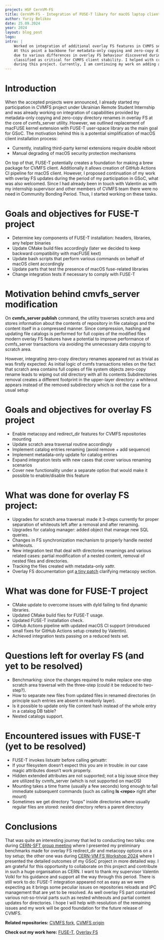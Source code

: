 ```yaml
---
project: HSF CernVM-FS
title: CernVM-FS - Integration of FUSE-T libary for macOS laptop clients. Levaraging modern overlay FS features in cvmfs_server
author: Yuriy Belikov
date: 25.09.2024
year: 2024
layout: blog_post
logo:
intro: |
    Worked on integration of additional overlay FS features in CVMFS server part and replacement of macFUSE kernel extension with FUSE-T user-space library for macOS laptop clients.
    At this point a backbone for metadata-only copying and zero-copy directory renames is implemented for Linux server part and still goes through a refinement and adjustment 
    due to various differences in overlay FS behaviour discovered during the course of the project. FUSE-T support for macOS clients is primarily done apart several issues that we
    classified as critical for CVMFS client stability. I helped with creation of GitHub Actions CI pipeline for macOS clients, prepared a table of FUSE-T issues that were encountered  
    during this project. Currently, I am continuing my work on adding an ability for users to switch back to macFUSE kext.
---
```


# Introduction
When the accepted projects were announced, I already started my participation in CVMFS project under Ukrainian Remote Student Internship and was already working 
on integration of capabilities provided by metadata-only copying and zero-copy directory renames in overlay FS at the core of cvmfs_server utility.
However, we outlined replacement of macFUSE kernel extension with FUSE-T user-space library as the main goal for GSoC. The motivation behind this is a potential
simplification of macOS client installation process:
- Currently, installing third-party kernel extensions require double reboot
- Manual degrading of macOS security protection mechanisms

On top of that, FUSE-T potentially creates a foundation for making a brew package for CVMFS client. Additionally it allows creation of GitHub Actions CI pipeline for macOS client. 
However, I proposed continuation of my work with overlay FS updates during the period of my participation in GSoC, what was also welcomed.
Since I had already been in touch with Valentin as with my internship supervisor and other members of CVMFS team there were no need in Community Bonding Period.
Thus, I started working on these tasks.

# Goals and objectives for FUSE-T project
- Determine key components of FUSE-T installation: headers, libraries, any helper binaries
- Update CMake build files accordingly (later we decided to keep backward compatibility with macFUSE kext)
- Update bash scripts that perform various commands on behalf of macOS client accordingly
- Update parts that test the presence of macOS fuse-related libraries
- Change integration tests if necessary to comply with FUSE-T

# Motivation behind cmvfs_server modification 
On **cvmfs_server publish**  command, the utility traverses scratch area and stores information about the contents of repository in file catalogs and the content itself in a compressed manner.
Since compression, hashing and updating file catalogs is performed for full copies of the modified files modern overlay FS features have a potential to improve performance of cvmfs_server transactions via avoiding the unnecessary data copying to scratch area.

However, integrating zero-copy directory renames appeared not as trivial as was firstly expected:
As initial logic of cvmfs transactions relies on the fact that scratch area contains full copies of file system objects zero-copy rename leads to wiping out old directory with all its contents
Subdirectories removal creates a different footprint in the upper-layer directory: a whiteout appears instead of the removed subdirectory which is not the case for a usual setup

# Goals and objectives for overlay FS project
- Enable metacopy and redirect_dir features for CVMFS repositories mounting
- Update scratch area traversal routine accordingly
- Implement catalog entries renaming (avoid remove + add sequence)
- Implement metadata-only update for catalog entries
- Expand integration tests with new cases that cover various renaming scenarios
- Cover new functionality under a separate option that would make it possible to enable/disable this feature

# What was done for overlay FS project:
- Upgrades for scratch area traversal: made it 3-steps currently for proper separation of whiteouts left after a removal and after renaming.
- Upgrades for catalog manager: added object that manage new SQL queries.
- Changes in FS synchronization mechanism to properly handle nested whiteouts.
- New integration test that deal with directories renamings and various related cases: partial modification of a nested content, removal of nested files and directories.
- Tracking the files created with metadata-only xattr.
- Overlay FS documentation got [a tiny patch](https://git.kernel.org/pub/scm/linux/kernel/git/next/linux-next.git/commit/Documentation/filesystems/overlayfs.rst?id=930b7c32ea2b514fb2c37aa3d4b946d954ee7fa2) clarifying metacopy section.

# What was done for FUSE-T project
- CMake update to overcome issues with dyld failing to find dynamic libraries.
- Updated CMake build files for FUSE-T usage.
- Updated FUSE-T installation check.
- GitHub Actions pipeline with updated macOS CI support (introduced small fixes for GitHub Actions setup created by Valentin). 
- Achieved integration tests passing on a reduced tests set.

# Questions left for overlay FS (and yet to be resolved)
- Benchmarking: since the changes required to make replace one-step scratch area traversal with the three-step (could it be reduced to two-step?).
- How to separate new files from updated files in renamed directories (in principle such entries are absent in readonly layer).
- Is it possible to update only file content hash instead of the whole entry in a catalog DB table?
- Nested catalogs support.

# Encountered issues with FUSE-T (yet to be resolved)
- FUSE-T invokes listxattr before calling getxattr:
- If your filesystem doesn’t expect this you are in trouble: in our case magic attributes doesn’t work properly.
- Hidden extended attributes are not supported; not a big issue since they are utilized by cvmfs_server (which is not supported on macOS)
- Mounting takes a time frame (usually a few seconds) long enough to fail immediate subsequent commands (such as calling **ls \<repo\>** right after mount)
- Sometimes we get directory “loops” inside directories where usually regular files are stored: nested directory refers a parent directory

# Conclusions
That was quite an interesting journey that led to conducting two talks: one during [CERN-SFT group meeting](https://indico.cern.ch/event/1402909/) where I presented my preliminary benchmarks
made for overlay FS redirect_dir and metacopy options on a toy setup; the other one was during [CERN-VM FS Workshop 2024](https://indico.cern.ch/event/1347727/timetable/) where I presented the detailed 
outcomes of my GSoC project in more detailed way.
I am grateful for this opportunity to collaborate on this project and contribute in such a huge organisation as CERN. I want to thank my supervisor
Valentin Volkl for his guidance and support all the way through this period. 
There is still work to do: FUSE-T integration appeared not as easy as we were expecting as it brings some peculiar issues
on repositories reloads and IPC management that are yet to be resolved.
As well overlay FS part contained various not-so-trivial parts such as nested whiteouts and partial content updates for directories.
I hope I will help with resolution of the remaining issues and my work will be good foundation for the future release of CVMFS.

**Related repositories:** [CVMFS fork](https://github.com/YBelikov/cvmfs), [CVMFS origin](https://github.com/cvmfs/cvmfs)

**Check out my work here:** [FUSE-T](https://github.com/cvmfs/cvmfs/pull/3587), [Overlay FS](https://github.com/cvmfs/cvmfs/pull/3547)
